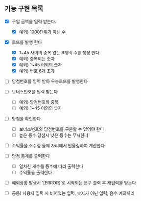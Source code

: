 ## 기능 구현 목록

- [x] 구입 금액을 입력 받는다.   
    - [x] 예외) 1000단위가 아닌 수
- [x] 로또를 발행 한다
   - [x] 1~45 사이의 중복 없는 6개의 수를 생성 한다
   - [x] 예외) 중복되는 숫자
   - [x] 예외) 1~45 이외의 숫자
   - [x] 예외) 번호 6개 초과
- [ ] 당첨번호를 입력 받아 우승로또를 발행한다
- [ ] 보너스번호를 입력 받는다
    - [ ] 예외) 당첨번호와 중복
    - [ ] 예외) 1~45 이외의 숫자
- [ ] 당첨을 확인한다
    - [ ] 보너스번호와 당첨번호를 구분할 수 있어야 한다
    - [ ] 높은 등수 당첨시 낮은 등수는 무시한다
- [ ] 수익률을 소수점 둘째 자리에서 반올림하여 계산한다
- [ ] 당첨 통계를 출력한다
    - [ ] 일치한 개수를 등수에 따라 출력한다   
    - [ ] 수익률을 출력한다
- [ ] 예외상황 발생시 '[ERROR]'로 시작되는 문구 출력 후 재입력을 받는다


- [ ] 공통) 사용자 입력 시 비어있는 입력, 숫자가 아닌 입력, 음수 예외처리
